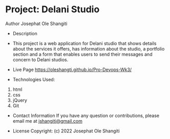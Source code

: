# Project: Delani Studio

Author
Josephat Ole Shangiti

- Description
- This project is a web application for Delani studio that shows details about the services it offers, has information about the studio, a portfolio section and a form that enables users to send their messages and concern to Delani studios.

- Live Page <https://oleshangti.github.io/Pro-Devops-Wk3/>

- Technologies Used:

1. html
2. css
3. jQuery
4. Git

- Contact Information
If you have any question or contributions, please email me at jshangiti@gmail.com

- License Copyright: (c) 2022 Josephat Ole Shangiti
